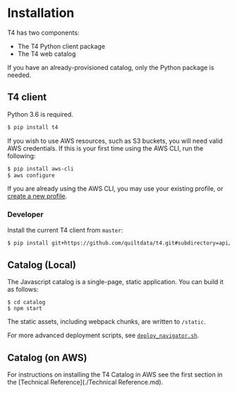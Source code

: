 # Installation

T4 has two components:

* The T4 Python client package
* The T4 web catalog

If you have an already-provisioned catalog, only the Python package is needed.

## T4 client

Python 3.6 is required.

```bash
$ pip install t4
```

If you wish to use AWS resources, such as S3 buckets, you will need valid AWS credentials. If this is your first time using the AWS CLI, run the following:

```bash
$ pip install aws-cli
$ aws configure
```

If you are already using the AWS CLI, you may use your existing profile, or [create a new profile](https://docs.aws.amazon.com/cli/latest/userguide/cli-multiple-profiles.html).

### Developer

Install the current T4 client from `master`:

```bash
$ pip install git+https://github.com/quiltdata/t4.git#subdirectory=api/python
```

## Catalog (Local)

The Javascript catalog is a single-page, static application.
You can build it as follows:

```
$ cd catalog
$ npm start
```

The static assets, including webpack chunks, are written to `/static`.

For more advanced deployment scripts, see [`deploy_navigator.sh`](../deployment/deploy_navigator.sh).

## Catalog (on AWS)

For instructions on installing the T4 Catalog in AWS see the first section in the [Technical Reference](./Technical Reference.md).